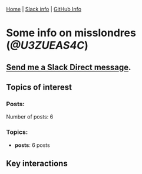 [Home](https://kelu124.github.io/echommunity/) | [Slack info](https://kelu124.github.io/echommunity/) | [GitHub Info](https://kelu124.github.io/echommunity/github.html)

# Some info on __misslondres__ (_@U3ZUEAS4C_)


## [Send me a Slack Direct message](https://echopen.slack.com/messages/@misslondres/).

## Topics of interest

### Posts: 

Number of posts: 6

### Topics:

* __posts__: 6 posts

## Key interactions 

